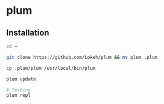 # plum

## Installation

```sh
cd ~

git clone https://github.com/Lokeh/plum && mv plum .plum

cp .plum/plum /usr/local/bin/plum

plum update

# Testing
plum repl
```
